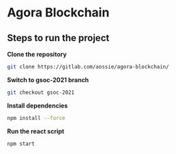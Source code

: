 # Agora Blockchain

## Steps to run the project

**Clone the repository**
```bash
git clone https://gitlab.com/aossie/agora-blockchain/
```

**Switch to gsoc-2021 branch**
```bash
git checkout gsoc-2021
```

**Install dependencies**
```bash
npm install --force
```

**Run the react script**
```bash
npm start
```